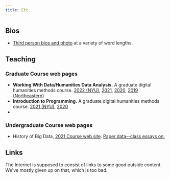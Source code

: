 ```yaml
---
title: Etc.
---
```



## Bios

* [Third person bios and photo](/bio) at a variety of word lengths.

## Teaching

### Graduate Course web pages

* **Working With Data/Humanities Data Analysis.** A graduate digital humanities methods course. [2022 (NYU)](//benschmidt.org/WWD22), [2021](//benschmidt.org/WWD21), [2020](//benschmidt.org/WWD21), [2019 (Northeastern)]([2021](//benschmidt.org/HDA19))
* **Introduction to Programming.** A graduate digital humanities methods course. [2021 (NYU)](//benschmidt.org/code21), [2020](//benschmidt.org/code20)
* 

### Undergraduate Course web pages

* History of Big Data, [2021 Course web site](http://benschmidt.org/bigdata21/). [Paper data--class essays on.](//paperdata.benschmidt.org)

## Links

The Internet is supposed to consist of links to some good outside content.
We've mostly given up on that, which is too bad.
